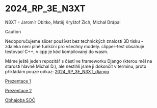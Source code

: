 # 2024\_RP\_3E\_N3XT
N3XT - Jaromír Obitko, Matěj Kryštof Zich, Michal Drápal

> [!CAUTION]
> Nedoporučujeme slicer používat bez technických znalostí 3D tisku - zdaleka není plně funkční pro všechny modely. 
clipper-test obsahuje testovací C++, v cpp je kód kompilovaný do wasm. 

Máme ještě jeden repozitář s částí ve frameworku Django (kterou měl na starosti hlavně Michal D.), ale nestihli jsme ji dokončit v termínu, proto přikládám pouze odkaz: [2024\_RP\_3E\_N3XT\_django](https://github.com/Jaromir007/2024_RP_3E_N3XT_django)

[Prezentace 1](https://docs.google.com/presentation/d/1JVJeRS3xDeapZDWGwykHUfxAE9_kRY2ILhCKTlxtKJ4/edit?usp=sharing)

[Prezentace 2](https://docs.google.com/presentation/d/1lx2NM3tQIRyjscBn8-69G_tDTQ_a8WnBYybl524v9OQ/edit?usp=sharing)

[Obhajoba SOČ](https://docs.google.com/presentation/d/1NoC7e-Ibjq2_CpCtp5y8QGFANqurjdLrVnFvech1Zno/edit?usp=sharing)

